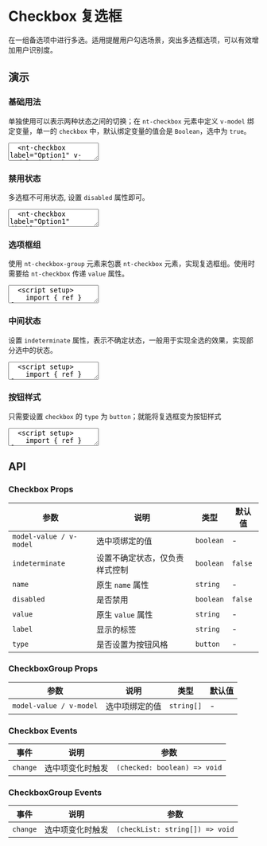 # Checkbox 复选框

在一组备选项中进行多选。适用提醒用户勾选场景，突出多选框选项，可以有效增加用户识别度。

## 演示

<script setup lang="ts">
  import { ref, watch } from 'vue'
  import { Checkbox, CheckboxGroup } from '../../src'

  const cities= [['CD', '成都'], ['BJ', '北京'], ['SZ', '深圳'], ['HZ', '杭州']]

  const isCheckOption = ref(true)

  const checkedCities = ref(['CD', 'SZ'])
  const checkAll = ref(false)
  const isIndeterminate = ref(true)

  function handleCheckAllChange(val: boolean) {
    isIndeterminate.value = false
    checkedCities.value = val ? cities.map(c => c[0]) : []
  }
  function handleGroupChange(val: string[]) {
    const checkedCount = val.length
    checkAll.value = checkedCount === cities.length
    if (checkedCount === 0) {
      isIndeterminate.value = false
    } else {
      isIndeterminate.value = checkedCount < cities.length
    }
  }
</script>

### 基础用法

单独使用可以表示两种状态之间的切换；在 `nt-checkbox` 元素中定义 `v-model` 绑定变量，单一的 `checkbox` 中，默认绑定变量的值会是 `Boolean`，选中为 `true`。

<ClientOnly>
  <CodePreview>
  <textarea lang="vue-html">
  <nt-checkbox label="Option1" v-model="isCheckOption"></nt-checkbox>
  </textarea>
  <template #preview>
    <Checkbox label="Option1" v-model="isCheckOption"></Checkbox>
  </template>
  </CodePreview>
</ClientOnly>

### 禁用状态

多选框不可用状态, 设置 `disabled` 属性即可。

<ClientOnly>
  <CodePreview>
  <textarea lang="vue-html">
  <nt-checkbox label="Option1" disabled></nt-checkbox>
  </textarea>
  </CodePreview>
</ClientOnly>

### 选项框组

使用 `nt-checkbox-group` 元素来包裹 `nt-checkbox` 元素，实现复选框组。使用时需要给 `nt-checkbox` 传递 `value` 属性。

<ClientOnly>
  <CodePreview>
  <textarea lang="vue">
  <script setup>
    import { ref } from 'vue';
    const cities= [['CD', '成都'], ['BJ', '北京'], ['SZ', '深圳'], ['HZ', '杭州']];
    const checkedCities = ref(['CD', 'SZ']);
  </script>
  <template>
    <nt-checkbox-group v-model="checkedCities">
      <nt-checkbox v-for="city in cities" :key="city[0]" :value="city[0]" :label="city[1]"></nt-checkbox>
    </nt-checkbox-group>
  </template>
  </textarea>
  <template #preview>
    <CheckboxGroup v-model="checkedCities">
      <Checkbox v-for="city in cities" :key="city[0]" :value="city[0]" :label="city[1]"></Checkbox>
    </CheckboxGroup>
  </template>
  </CodePreview>
</ClientOnly>

### 中间状态

设置 `indeterminate` 属性，表示不确定状态，一般用于实现全选的效果，实现部分选中的状态。

<ClientOnly>
  <CodePreview>
  <textarea lang="vue">
  <script setup>
    import { ref } from 'vue';
    import { Checkbox, CheckboxGroup } from '../../src';
    const cities= [['CD', '成都'], ['BJ', '北京'], ['SZ', '深圳'], ['HZ', '杭州']];
    const checkedCities = ref(['CD', 'SZ']);
    const checkAll = ref(false);
    const isIndeterminate = ref(true);
    function handleCheckAllChange(val: boolean) {
      checkedCities.value = val ? cities.map(c => c[0]) : [];
      isIndeterminate.value = false;
    }
    function handleGroupChange(val: string[]) {
      const checkedCount = val.length;
      checkAll.value = checkedCount === cities.length;
      isIndeterminate.value = checkedCount < cities.length;
    }
  </script>
  <template>
    <nt-checkbox
      v-model="checkAll"
      label="全选"
      :indeterminate="isIndeterminate"
      @change="handleCheckAllChange"
    />
    <nt-checkbox-group
      v-model="checkedCities"
      @change="handleGroupChange"
    >
      <nt-checkbox
        v-for="city in cities"
        :key="city[0]"
        :value="city[0]"
        :label="city[1]"
      ></nt-checkbox>
    </nt-checkbox-group>
  </template>
  </textarea>
  <template #preview>
    <Checkbox
      v-model="checkAll"
      label="全选"
      :indeterminate="isIndeterminate"
      @change="handleCheckAllChange"
    />
    <CheckboxGroup
      v-model="checkedCities"
      @change="handleGroupChange"
    >
      <Checkbox
        v-for="city in cities"
        :key="city[0]"
        :value="city[0]"
        :label="city[1]"
      ></Checkbox>
    </CheckboxGroup>
  </template>
  </CodePreview>
</ClientOnly>

### 按钮样式

只需要设置 `checkbox` 的 `type` 为 `button`；就能将复选框变为按钮样式

<ClientOnly>
  <CodePreview>
  <textarea lang="vue">
  <script setup>
    import { ref } from 'vue';
    const cities= [['CD', '成都'], ['BJ', '北京'], ['SZ', '深圳'], ['HZ', '杭州']];
    const checkedCities = ref(['CD', 'SZ']);
  </script>
  <template>
    <nt-checkbox-group v-model="checkedCities">
      <nt-checkbox
        v-for="city in cities"
        :key="city[0]"
        :value="city[0]"
        :label="city[1]"
        type="button"
      ></nt-checkbox>
    </nt-checkbox-group>
  </template>
  </textarea>
  <template #preview>
    <CheckboxGroup v-model="checkedCities">
      <Checkbox
        v-for="city in cities"
        :key="city[0]"
        :value="city[0]"
        :label="city[1]"
        type="button"
      ></Checkbox>
    </CheckboxGroup>
  </template>
  </CodePreview>
</ClientOnly>

## API

### Checkbox Props

| 参数                    | 说明                           | 类型      | 默认值  |
| ----------------------- | ------------------------------ | --------- | ------- |
| `model-value / v-model` | 选中项绑定的值                 | `boolean` | -       |
| `indeterminate`         | 设置不确定状态，仅负责样式控制 | `boolean` | `false` |
| `name`                  | 原生 `name` 属性               | `string`  | -       |
| `disabled`              | 是否禁用                       | `boolean` | `false` |
| `value`                 | 原生 `value` 属性              | `string`  | -       |
| `label`                 | 显示的标签                     | `string`  | -       |
| `type`                  | 是否设置为按钮风格             | `button`  | -       |

### CheckboxGroup Props

| 参数                    | 说明           | 类型       | 默认值 |
| ----------------------- | -------------- | ---------- | ------ |
| `model-value / v-model` | 选中项绑定的值 | `string[]` | -      |

### Checkbox Events

| 事件     | 说明             | 参数                         |
| -------- | ---------------- | ---------------------------- |
| `change` | 选中项变化时触发 | `(checked: boolean) => void` |

### CheckboxGroup Events

| 事件     | 说明             | 参数                            |
| -------- | ---------------- | ------------------------------- |
| `change` | 选中项变化时触发 | `(checkList: string[]) => void` |
